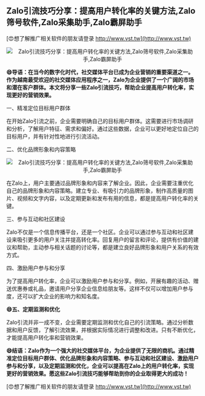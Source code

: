 ## **Zalo引流技巧分享：提高用户转化率的关键方法,Zalo筛号软件,Zalo采集助手,Zalo霸屏助手**

[😍想了解推广相关软件的朋友请登录 http://www.vst.tw](http://www.vst.tw)

 <center><img src="https://vst.tw/MP4/tuiguang/png/1.png" alt="Zalo引流技巧分享：提高用户转化率的关键方法,Zalo筛号软件,Zalo采集助手,Zalo霸屏助手"></center>

**😄导语：在当今的数字化时代，社交媒体平台已成为企业营销的重要渠道之一。作为越南最受欢迎的社交媒体应用程序之一，Zalo为企业提供了一个广阔的市场和潜在客户群体。本文将分享一些Zalo引流技巧，帮助企业提高用户转化率，实现更好的营销效果。**

一、精准定位目标用户群体

在开始Zalo引流之前，企业需要明确自己的目标用户群体。这需要进行市场调研和分析，了解用户特征、需求和偏好。通过这些数据，企业可以更好地定位自己的目标用户，并有针对性地进行引流活动。

二、优化品牌形象和内容策略

 <center><img src="https://vst.tw/MP4/tuiguang/png/1.png" alt="Zalo引流技巧分享：提高用户转化率的关键方法,Zalo筛号软件,Zalo采集助手,Zalo霸屏助手"></center>

在Zalo上，用户主要通过品牌形象和内容来了解企业。因此，企业需要注重优化自己的品牌形象和内容策略。建立专业、有吸引力的品牌形象，制作高质量的图片、视频和文字内容，以及定期更新和发布有用的信息，都是提高用户转化率的关键。

三、参与互动和社区建设

Zalo不仅是一个信息传播平台，还是一个社区。企业可以通过参与互动和社区建设来吸引更多的用户关注并提高转化率。回复用户的留言和评论，提供有价值的建议和帮助，主动参与相关话题的讨论等，都是建立良好品牌形象和用户关系的有效方式。

四、激励用户参与和分享

为了提高用户转化率，企业可以激励用户参与和分享。例如，开展有趣的活动、赠送优惠券或礼品，邀请用户分享企业信息给朋友等。这样不仅可以增加用户参与度，还可以扩大企业的影响力和知名度。

**😄五、定期监测和优化**

Zalo引流并非一成不变，企业需要定期监测和优化自己的引流策略。通过分析数据和用户反馈，了解引流效果，并根据实际情况进行调整和改进。只有不断优化，才能提高用户转化率和营销效果。

**😄结语：Zalo作为一个强大的社交媒体平台，为企业提供了无限的商机。通过精准定位目标用户群体、优化品牌形象和内容策略、参与互动和社区建设、激励用户参与和分享，以及定期监测和优化，企业可以提高在Zalo上的用户转化率，实现更好的营销效果。愿这些Zalo引流技巧能够帮助到你的企业取得更大的成功！**

[😍想了解推广相关软件的朋友请登录 http://www.vst.tw](http://www.vst.tw)



